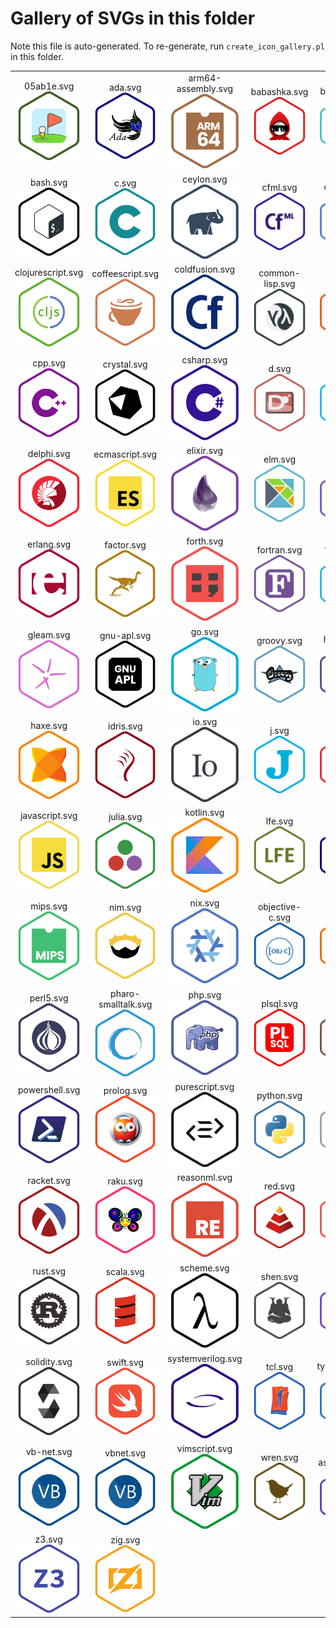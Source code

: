 # Gallery of SVGs in this folder
Note this file is auto-generated. To re-generate, run `create_icon_gallery.pl` in this folder.

| | | | | |
|:---:|:---:|:---:|:---:|:---:|
|05ab1e.svg<br />![05ab1e](05ab1e.svg)|ada.svg<br />![ada](ada.svg)|arm64-assembly.svg<br />![arm64-assembly](arm64-assembly.svg)|babashka.svg<br />![babashka](babashka.svg)|ballerina.svg<br />![ballerina](ballerina.svg)|
|bash.svg<br />![bash](bash.svg)|c.svg<br />![c](c.svg)|ceylon.svg<br />![ceylon](ceylon.svg)|cfml.svg<br />![cfml](cfml.svg)|clojure.svg<br />![clojure](clojure.svg)|
|clojurescript.svg<br />![clojurescript](clojurescript.svg)|coffeescript.svg<br />![coffeescript](coffeescript.svg)|coldfusion.svg<br />![coldfusion](coldfusion.svg)|common-lisp.svg<br />![common-lisp](common-lisp.svg)|coq.svg<br />![coq](coq.svg)|
|cpp.svg<br />![cpp](cpp.svg)|crystal.svg<br />![crystal](crystal.svg)|csharp.svg<br />![csharp](csharp.svg)|d.svg<br />![d](d.svg)|dart.svg<br />![dart](dart.svg)|
|delphi.svg<br />![delphi](delphi.svg)|ecmascript.svg<br />![ecmascript](ecmascript.svg)|elixir.svg<br />![elixir](elixir.svg)|elm.svg<br />![elm](elm.svg)|emacs-lisp.svg<br />![emacs-lisp](emacs-lisp.svg)|
|erlang.svg<br />![erlang](erlang.svg)|factor.svg<br />![factor](factor.svg)|forth.svg<br />![forth](forth.svg)|fortran.svg<br />![fortran](fortran.svg)|fsharp.svg<br />![fsharp](fsharp.svg)|
|gleam.svg<br />![gleam](gleam.svg)|gnu-apl.svg<br />![gnu-apl](gnu-apl.svg)|go.svg<br />![go](go.svg)|groovy.svg<br />![groovy](groovy.svg)|haskell.svg<br />![haskell](haskell.svg)|
|haxe.svg<br />![haxe](haxe.svg)|idris.svg<br />![idris](idris.svg)|io.svg<br />![io](io.svg)|j.svg<br />![j](j.svg)|java.svg<br />![java](java.svg)|
|javascript.svg<br />![javascript](javascript.svg)|julia.svg<br />![julia](julia.svg)|kotlin.svg<br />![kotlin](kotlin.svg)|lfe.svg<br />![lfe](lfe.svg)|lua.svg<br />![lua](lua.svg)|
|mips.svg<br />![mips](mips.svg)|nim.svg<br />![nim](nim.svg)|nix.svg<br />![nix](nix.svg)|objective-c.svg<br />![objective-c](objective-c.svg)|ocaml.svg<br />![ocaml](ocaml.svg)|
|perl5.svg<br />![perl5](perl5.svg)|pharo-smalltalk.svg<br />![pharo-smalltalk](pharo-smalltalk.svg)|php.svg<br />![php](php.svg)|plsql.svg<br />![plsql](plsql.svg)|pony.svg<br />![pony](pony.svg)|
|powershell.svg<br />![powershell](powershell.svg)|prolog.svg<br />![prolog](prolog.svg)|purescript.svg<br />![purescript](purescript.svg)|python.svg<br />![python](python.svg)|r.svg<br />![r](r.svg)|
|racket.svg<br />![racket](racket.svg)|raku.svg<br />![raku](raku.svg)|reasonml.svg<br />![reasonml](reasonml.svg)|red.svg<br />![red](red.svg)|ruby.svg<br />![ruby](ruby.svg)|
|rust.svg<br />![rust](rust.svg)|scala.svg<br />![scala](scala.svg)|scheme.svg<br />![scheme](scheme.svg)|shen.svg<br />![shen](shen.svg)|sml.svg<br />![sml](sml.svg)|
|solidity.svg<br />![solidity](solidity.svg)|swift.svg<br />![swift](swift.svg)|systemverilog.svg<br />![systemverilog](systemverilog.svg)|tcl.svg<br />![tcl](tcl.svg)|typescript.svg<br />![typescript](typescript.svg)|
|vb-net.svg<br />![vb-net](vb-net.svg)|vbnet.svg<br />![vbnet](vbnet.svg)|vimscript.svg<br />![vimscript](vimscript.svg)|wren.svg<br />![wren](wren.svg)|x86-64-assembly.svg<br />![x86-64-assembly](x86-64-assembly.svg)|
|z3.svg<br />![z3](z3.svg)|zig.svg<br />![zig](zig.svg)|
